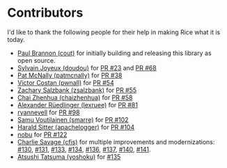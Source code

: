 Contributors
============

I'd like to thank the following people for their help in making Rice what it is today.

* [Paul Brannon (cout)](https://github.com/cout) for initially building and releasing this library as open source.
* [Sylvain Joyeux (doudou)](https://github.com/doudou) for [PR #23](https://github.com/jasonroelofs/rice/pull/23) and [PR #68](https://github.com/jasonroelofs/rice/pull/68)
* [Pat McNally (patmcnally)](https://github.com/patmcnally) for [PR #38](https://github.com/jasonroelofs/rice/pull/38)
* [Victor Costan (pwnall)](https://github.com/pwnall) for [PR #54](https://github.com/jasonroelofs/rice/pull/54)
* [Zachary Salzbank (zsalzbank)](https://github.com/zsalzbank) for [PR #55](https://github.com/jasonroelofs/rice/pull/55)
* [Chai Zhenhua (chaizhenhua)](https://github.com/jasonroelofs/rice/pull/58) for [PR #58](https://github.com/jasonroelofs/rice/pull/58)
* [Alexander Rüedlinger (lexruee)](https://github.com/lexruee) for [PR #81](https://github.com/jasonroelofs/rice/pull/81)
* [ryannevell](https://github.com/ryannevell) for [PR #98](https://github.com/jasonroelofs/rice/pull/98)
* [Samu Voutilainen (smarre)](https://github.com/Smarre) for [PR #102](https://github.com/jasonroelofs/rice/pull/102)
* [Harald Sitter (apachelogger)](https://github.com/apachelogger) for [PR #104](https://github.com/jasonroelofs/rice/pull/104)
* [nobu](https://github.com/nobu) for [PR #122](https://github.com/jasonroelofs/rice/pull/122)
* [Charlie Savage (cfis)](https://github.com/cfis) for multiple improvements and modernizations: [#130](https://github.com/jasonroelofs/rice/pull/130), [#131](https://github.com/jasonroelofs/rice/pull/131), [#133](https://github.com/jasonroelofs/rice/pull/133), [#134](https://github.com/jasonroelofs/rice/pull/134), [#136](https://github.com/jasonroelofs/rice/pull/136), [#137](https://github.com/jasonroelofs/rice/pull/137), [#140](https://github.com/jasonroelofs/rice/pull/140), [#141](https://github.com/jasonroelofs/rice/pull/141).
* [Atsushi Tatsuma (yoshoku)](https://github.com/yoshoku) for [#135](https://github.com/jasonroelofs/rice/pull/135)
